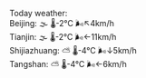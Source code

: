Today weather:  
Beijing: 🌫  🌡️-2°C 🌬️↖4km/h  
Tianjin: 🌫  🌡️-2°C 🌬️←11km/h  
Shijiazhuang: ⛅️  🌡️-4°C 🌬️↓5km/h  
Tangshan: ⛅️  🌡️-4°C 🌬️←6km/h  
